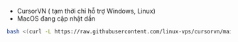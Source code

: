 - CursorVN ( tạm thời chỉ hỗ trợ Windows, Linux)
- MacOS đang cập nhật dần

```bash
bash <(curl -L https://raw.githubusercontent.com/linux-vps/cursorvn/main/install.linux.sh)
```

